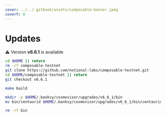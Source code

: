 ```yaml
---
cover: ../../.gitbook/assets/composable-banner.jpeg
coverY: 0
---
```


# Updates

⚠️ Version **v6.6.1** is available

```bash
cd $HOME || return
rm -rf composable-testnet
git clone https://github.com/notional-labs/composable-testnet.git
cd $HOME/composable-testnet || return
git checkout v6.6.1

make build

mkdir -p $HOME/.banksy/cosmovisor/upgrades/v6_6_1/bin
mv bin/centaurid $HOME/.banksy/cosmovisor/upgrades/v6_6_1/bin/centaurid

rm -rf bin
```
